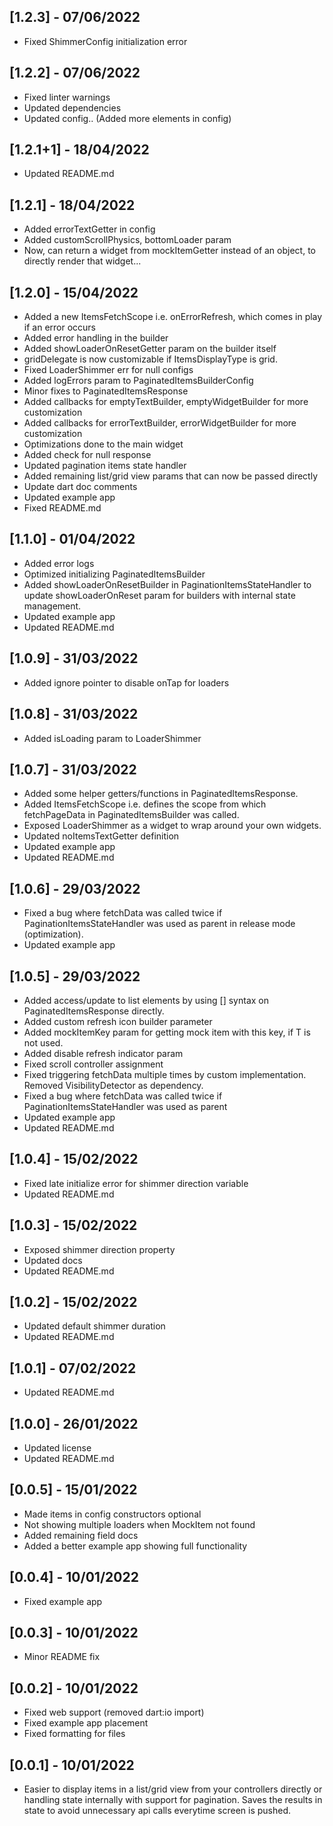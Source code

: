 ## [1.2.3] - 07/06/2022 

* Fixed ShimmerConfig initialization error

## [1.2.2] - 07/06/2022

* Fixed linter warnings
* Updated dependencies
* Updated config.. (Added more elements in config)

## [1.2.1+1] - 18/04/2022

* Updated README.md

## [1.2.1] - 18/04/2022

* Added errorTextGetter in config
* Added customScrollPhysics, bottomLoader param
* Now, can return a widget from mockItemGetter instead of an object, to directly render that widget...

## [1.2.0] - 15/04/2022

* Added a new ItemsFetchScope i.e. onErrorRefresh, which comes in play if an error occurs
* Added error handling in the builder
* Added showLoaderOnResetGetter param on the builder itself
* gridDelegate is now customizable if ItemsDisplayType is grid.
* Fixed LoaderShimmer err for null configs
* Added logErrors param to PaginatedItemsBuilderConfig
* Minor fixes to PaginatedItemsResponse
* Added callbacks for emptyTextBuilder, emptyWidgetBuilder for more customization
* Added callbacks for errorTextBuilder, errorWidgetBuilder for more customization
* Optimizations done to the main widget
* Added check for null response
* Updated pagination items state handler
* Added remaining list/grid view params that can now be passed directly
* Update dart doc comments
* Updated example app
* Fixed README.md

## [1.1.0] - 01/04/2022

* Added error logs
* Optimized initializing PaginatedItemsBuilder
* Added showLoaderOnResetBuilder in PaginationItemsStateHandler to update showLoaderOnReset param for builders with internal state management.
* Updated example app
* Updated README.md

## [1.0.9] - 31/03/2022

* Added ignore pointer to disable onTap for loaders

## [1.0.8] - 31/03/2022

* Added isLoading param to LoaderShimmer

## [1.0.7] - 31/03/2022

* Added some helper getters/functions in PaginatedItemsResponse. 
* Added ItemsFetchScope i.e. defines the scope from which fetchPageData in PaginatedItemsBuilder was called.
* Exposed LoaderShimmer as a widget to wrap around your own widgets.
* Updated noItemsTextGetter definition
* Updated example app
* Updated README.md

## [1.0.6] - 29/03/2022

* Fixed a bug where fetchData was called twice if PaginationItemsStateHandler was used as parent in release mode (optimization).
* Updated example app

## [1.0.5] - 29/03/2022

* Added access/update to list elements by using [] syntax on PaginatedItemsResponse directly.
* Added custom refresh icon builder parameter
* Added mockItemKey param for getting mock item with this key, if T is not used.
* Added disable refresh indicator param
* Fixed scroll controller assignment
* Fixed triggering fetchData multiple times by custom implementation. Removed VisibilityDetector as dependency.
* Fixed a bug where fetchData was called twice if PaginationItemsStateHandler was used as parent
* Updated example app
* Updated README.md

## [1.0.4] - 15/02/2022

* Fixed late initialize error for shimmer direction variable
* Updated README.md

## [1.0.3] - 15/02/2022

* Exposed shimmer direction property
* Updated docs
* Updated README.md

## [1.0.2] - 15/02/2022

* Updated default shimmer duration
* Updated README.md

## [1.0.1] - 07/02/2022

* Updated README.md

## [1.0.0] - 26/01/2022

* Updated license
* Updated README.md

## [0.0.5] - 15/01/2022

* Made items in config constructors optional
* Not showing multiple loaders when MockItem not found
* Added remaining field docs
* Added a better example app showing full functionality

## [0.0.4] - 10/01/2022

* Fixed example app

## [0.0.3] - 10/01/2022

* Minor README fix

## [0.0.2] - 10/01/2022

* Fixed web support (removed dart:io import)
* Fixed example app placement
* Fixed formatting for files

## [0.0.1] - 10/01/2022

* Easier to display items in a list/grid view from your controllers directly or handling state
  internally with support for pagination. Saves the results in state to avoid unnecessary api calls
  everytime screen is pushed.
